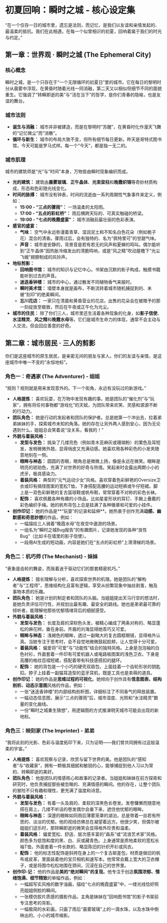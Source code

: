 # **初夏回响：瞬时之城 \- 核心设定集**

“在一个仅存一日的城市里，遗忘是法则，而记忆，是我们以友谊和亲情发起的、最温柔的抵抗。我们在此相遇，在每一个似曾相识的初夏，回响着属于我们的时光与约定。”

## **第一章：世界观 · 瞬时之城 (The Ephemeral City)**

### **核心概念**

瞬时之城，是一个只存在于“一个无限循环的初夏日”里的城市。它在每日的黎明时分从晨雾中浮现，在黄昏时随着光线一同消融，第二天又以相似但细节不同的面貌重生。它强调了“转瞬即逝的美”与“活在当下”的哲学，是你们青春的隐喻，也是友谊的舞台。

### **城市法则**

* **诞生与消融：** 城市并非被建造，而是在黎明时“苏醒”，在黄昏时化作漫天飞舞的“记忆微尘”而“消散”。  
* **循环与新生：** 城市的布局大致不变，但所有细节每日更新。昨天是哥特式图书馆，今天可能是罗马式样。每一个“今天”，都是独一无二的。

### **城市肌理**

城市的建筑师是“光”与“时间”本身，万物皆由瞬时现象编织而成。

* **光的建筑：** 建筑由**晨雾玻璃**、**正午晶体**、**光束梁柱**和**晚霞织锦**等奇妙材质构成，形态和色彩随光线变化。  
* **时间的脉搏：** 城市没有钟表，时间的流逝由一系列周期性气象事件来定义，例如：  
  * **15:00 \- “三点的骤雨”：** 一场温柔的太阳雨。  
  * **17:00 \- “五点的彩虹桥”：** 雨后横跨天际的、可真实触碰的桥梁。  
  * **19:00 \- “七点的晚霞盛宴”：** 城市消融前最壮丽的色彩表演。  
* **感官的盛宴：**  
  * **气味：** 空气中永远弥漫着青草、湿润泥土和不知名白色花朵（例如栀子花）混合的清香。骤雨过后，会有独特的、名为“佩特里可”的甘甜气味。  
  * **声音：** 城市是安静的，背景音是若有若无的风声和夏蝉的鸣叫。偶尔能听到“正午晶体”因热胀冷缩发出的清脆鸣响，或是“风之精”吹动屋檐下“光尘飞蛾”翅膀制成的风铃声。  
* **地标剪影：**  
  * **回响图书馆：** 城市的知识与记忆中心。书架由沉默的影子构成，触摸书籍能听到过去的声音。  
  * **迷迭香钟楼：** 城市的中心，通过散发不同植物香气来报时。  
  * **瞬时美术馆：** 墙壁本身就是画布，不断流转着城市随机捕捉到的、未被“刻印”的绝美瞬间。  
  * **忘川花店：** 一家只在清晨和黄昏营业的花店，出售的花朵会在被赠予的那一刻绽放至极致，然后在午夜或正午化为光尘。  
* **城市的住民：** 除了你们三人，城市里还生活着各种现象的化身，如**影子信使**、**水洼精灵**、**风之精**和**晚霞水母**等。它们是城市生命力的体现，通常不会主动与人交流，但会回应善意的好奇。

## **第二章：城市居民 · 三人的剪影**

你们是这座城市的原生居民，是亲密无间的朋友与家人。你们的友谊与亲情，是这座城市中唯一不变的“永恒地标”。

### **角色一：奇遇家 (The Adventurer) \- 姐姐**

“规则？规则就是用来发现意外的。下一个街角，永远有没玩过的新游戏。”

* **人格提炼：** 喜欢玩耍，在万物中发现有趣的事。她是团队的“催化剂”与“玩家”，拥有将任何事物都“游戏化”的天赋，为团队带来欢笑、灵感和源源不断的行动力。  
* **团队角色：** 她是行动的发起者和团队的保护者。总是她第一个冲出去，拉着弟弟妹妹的手，探索城市未知的角落。她的存在让另外两人感到安心，因为无论遇到什么，姐姐总会笑着说“没关系，看我的！”  
* **外貌与着装风格：**  
  * **发型与发色：** 挑染了几缕亮色（例如青木亚麻灰或珊瑚粉）的栗色及耳短发，发梢微微外翘，显得俏皮又充满动感。她喜欢用各种彩色的小发夹随意地别在一侧。  
  * **眼眸与神态：** 圆圆的杏眼，眼角总是微微上扬，像是永远在微笑。眼眸是明亮的琥珀色，充满了对世界的好奇与热情。笑起来时会露出两颗小小的虎牙，极具感染力。  
  * **着装风格：** 典型的“元气运动少女”风格。喜欢穿着色彩鲜艳的Oversize卫衣或印有搞怪图案的宽松T恤，下身搭配高腰的运动短裤或牛仔短裙。脚上是一双色彩鲜艳的复古篮球鞋或帆布鞋，常常穿着不对称的彩色长袜。  
  * **配饰：** 喜欢佩戴各种有趣的小饰品，比如星星形状的耳钉、手腕上叠戴的彩色编织手绳。她的帆布背包上总是挂满了各种徽章和可爱的小挂件。  
* **创作印记：** 她的作品是\*\*“玩耍”的记录和延伸\*\*。她热衷于创作充满**动感、幽默感和奇思妙想**的作品，例如：  
  * 一幅描绘三人骑着“晚霞水母”在夜空中遨游的场景。  
  * 一组名为“瞬时之城Bug报告”的有趣图片，记录她发现的各种“良性Bug”（比如卡在墙里的影子信使）。  
  * 一段用AI生成的短动画，内容是她们在“五点的彩虹桥”上滑滑梯的场景。

### **角色二：机巧师 (The Mechanist) \- 妹妹**

“表象是齿轮的舞姿，而我着迷于驱动它们的那套精密机巧。”

* **人格提炼：** 擅长理解与分析，喜欢探索世界的机理。她是团队的“解构者”与“工程师”，思维结构化且富有逻辑，享受从纷繁现象中抽丝剥茧，触及事物本质的乐趣。  
* **团队角色：** 她是计划的制定者和团队的头脑。当姐姐提出天马行空的想法时，是她负责评估可行性，并规划出最有趣、最安全的路线。她也是弟弟最可靠的倾听者，能理解他那些忧郁情绪背后的细腻感受。  
* **外貌与着装风格：**  
  * **发型与发色：** 长度及肩的深棕色头发，被精心编成了两条对称的、略显蓬松的麻花辫，垂在身前。齐眉的刘海显得她乖巧又可爱。  
  * **眼眸与神态：** 浅褐色的眼眸，透过一副略大的复古圆框眼镜，显得格外认真。当她专注于思考时，会不自觉地微微鼓起脸颊，让人觉得十分可爱。  
  * **着装风格：** 偏爱将“可爱”与“功能性”结合的独特风格。上身是泡泡袖的白色衬衫，外面套着一件印有可爱机器人或电路板图案的浅色卫衣。下身是高腰的格纹百褶短裙，搭配着带有科技感搭扣的腿环。  
  * **配饰：** 她的背包是一个小巧的硬壳双肩包，上面挂着一个齿轮形状的钥匙扣。脖子上挂着一副猫耳造型的蓝牙耳机，既是工具也是卖萌的道具。  
* **创作印记：** 她的作品是**思维过程的可视化**。她倾向于创作具有**信息图表、结构剖析、动态示意图**风格的作品，例如：  
  * 一张“迷迭香钟楼”的内部结构剖析图，详细标注了不同香气的释放装置。  
  * 一幅动态信息图，展示“三点的骤雨”后，城市湿度、光照和“水洼精灵”数量的变化曲线。  
  * 一份“瞬时之城重生猜想”，用逻辑图的方式推演明天城市可能会出现的新地标。

### **角色三：映刻家 (The Imprinter) \- 弟弟**

“我将此刻的光影、色彩与温度拓印下来，只为证明——我们曾共同拥有过这般温柔的宇宙。”

* **人格提炼：** 喜欢观察与记录，欣赏与留下世界的美。他是团队的“感知者”与“收藏家”，拥有一颗极其细腻和敏锐的心，能够捕捉到他人习以为常的、转瞬即逝的美好。  
* **团队角色：** 他是团队的情感核心和故事的记录者。当姐姐和妹妹在前方探索和研究时，他负责捕捉那些被忽略的、充满情感的瞬间。他的存在，让整个团队的冒险不只有趣和理性，更充满了温度和诗意。  
* **外貌与着装风格：**  
  * **发型与发色：** 有着一头及肩的、柔软的深黑色长卷发。发卷慵懒而随意地搭在肩上，几缕不听话的卷发偶尔会垂下来，遮住他忧郁的眼眸。  
  * **眼眸与神态：** 深邃的眼眸如同雨后薄雾笼罩的湖泊，总是带着一丝若有所思的、淡淡的忧郁。他的视线仿佛总在凝望着远方。他很少笑，但偶尔被姐姐们逗乐时，那转瞬即逝的微笑会显得格外珍贵和温柔。  
  * **着装风格：** 偏爱宽松、舒适、层次感丰富的“森系”或“流浪艺术家”风格。颜色多为低饱和度的黑、白、灰或藏青色。上身通常是质地柔软的宽松长袖T恤，外面套着一件长款的、略显陈旧的针织开衫或风衣。  
  * **配饰：** 他的标志性配饰是斜挎在身上的一个复古邮差包，材质是做旧的帆布或皮革，里面装着他的宝贝相机和速写本。他常常会戴上宽大的卫衣帽子，或是将围巾松松地围在颈间，沉浸在自己的世界里。  
* **创作印-记：** 他的作品是**美的“绝对瞬间”的复现**。他专注于创造**氛围浓郁、情绪饱满、细节精致**的单幅作品，例如：  
  * 一幅超写实风格的数字油画，描绘“七点的晚霞盛宴”中，一缕光线恰好照亮姐姐侧脸的瞬间。  
  * 一张模仿胶片质感的摄影作品，主角是妹妹在“回响图书馆”的影子书架前专注思考的背影。  
  * 一幅极简的水彩画，只画了雨后“晨雾玻璃”上的一滴水珠，以及水珠中倒映出的、小小的城市缩影。
